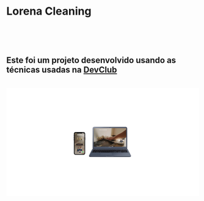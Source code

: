 <h1>Lorena Cleaning</h1>
<br>
<br>
<br>
<h2>Este foi um projeto desenvolvido usando as técnicas usadas na <a href="https://rodolfomori.com.br/devclub">DevClub</a></h2>
<br>
<img src="https://github.com/Mauromoura81/Lorena-Cleaning/blob/main/SITE%20FAXINA/Design%20sem%20nome%20(1)%20(1).png?raw=true" alt="pc-celular" height: 250px />
